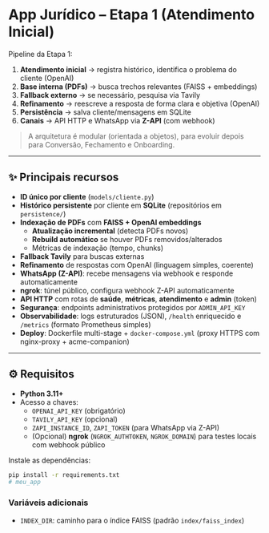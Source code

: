 # App Jurídico – Etapa 1 (Atendimento Inicial)

Pipeline da Etapa 1:
1) **Atendimento inicial** → registra histórico, identifica o problema do cliente (OpenAI)  
2) **Base interna (PDFs)** → busca trechos relevantes (FAISS + embeddings)  
3) **Fallback externo** → se necessário, pesquisa via Tavily  
4) **Refinamento** → reescreve a resposta de forma clara e objetiva (OpenAI)  
5) **Persistência** → salva cliente/mensagens em SQLite  
6) **Canais** → API HTTP e WhatsApp via **Z-API** (com webhook)  

> A arquitetura é modular (orientada a objetos), para evoluir depois para Conversão, Fechamento e Onboarding.

---

## ✨ Principais recursos

- **ID único por cliente** (`models/cliente.py`)
- **Histórico persistente** por cliente em **SQLite** (repositórios em `persistence/`)
- **Indexação de PDFs** com **FAISS + OpenAI embeddings**
  - **Atualização incremental** (detecta PDFs novos)  
  - **Rebuild automático** se houver PDFs removidos/alterados
  - Métricas de indexação (tempo, chunks)
- **Fallback Tavily** para buscas externas
- **Refinamento** de respostas com OpenAI (linguagem simples, coerente)
- **WhatsApp (Z-API)**: recebe mensagens via webhook e responde automaticamente
- **ngrok**: túnel público, configura webhook Z-API automaticamente
- **API HTTP** com rotas de **saúde**, **métricas**, **atendimento** e **admin** (token)
- **Segurança**: endpoints administrativos protegidos por `ADMIN_API_KEY`
- **Observabilidade**: logs estruturados (JSON), `/health` enriquecido e `/metrics` (formato Prometheus simples)
- **Deploy**: Dockerfile multi-stage + `docker-compose.yml` (proxy HTTPS com nginx-proxy + acme-companion)

---

## ⚙️ Requisitos

- **Python 3.11+**
- Acesso a chaves:
  - `OPENAI_API_KEY` (obrigatório)
  - `TAVILY_API_KEY` (opcional)
  - `ZAPI_INSTANCE_ID`, `ZAPI_TOKEN` (para WhatsApp via Z-API)
  - (Opcional) **ngrok** (`NGROK_AUTHTOKEN`, `NGROK_DOMAIN`) para testes locais com webhook público


Instale as dependências:
```bash
pip install -r requirements.txt
# meu_app

```

### Variáveis adicionais
- `INDEX_DIR`: caminho para o índice FAISS (padrão `index/faiss_index`)